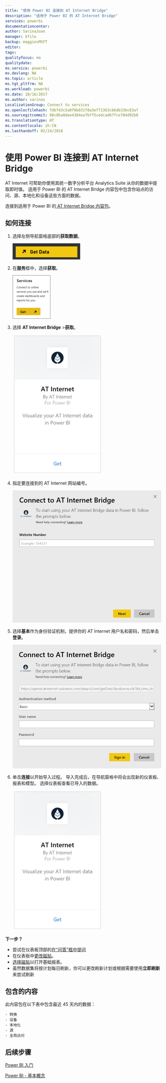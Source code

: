 ```yaml
---
title: "使用 Power BI 连接到 AT Internet Bridge"
description: "适用于 Power BI 的 AT Internet Bridge"
services: powerbi
documentationcenter: 
author: SarinaJoan
manager: kfile
backup: maggiesMSFT
editor: 
tags: 
qualityfocus: no
qualitydate: 
ms.service: powerbi
ms.devlang: NA
ms.topic: article
ms.tgt_pltfrm: NA
ms.workload: powerbi
ms.date: 10/16/2017
ms.author: sarinas
LocalizationGroup: Connect to services
ms.openlocfilehash: fdbf43c5a0f6b031f8a3ef71363cb6db33bc63af
ms.sourcegitcommit: 88c8ba8dee4384ea7bff5cedcad67fce784d92b0
ms.translationtype: HT
ms.contentlocale: zh-CN
ms.lasthandoff: 02/24/2018
---
```

# <a name="connect-to-at-internet-bridge-with-power-bi"></a>使用 Power BI 连接到 AT Internet Bridge
AT Internet 可帮助你使用其统一数字分析平台 Analytics Suite 从你的数据中提取即时值。 适用于 Power BI 的 AT Internet Bridge 内容包中包含你站点的访问、源、本地化和设备这些方面的数据。

连接到适用于 Power BI 的[ AT Internet Bridge 内容包](https://app.powerbi.com/getdata/services/at-internet-bridge)。

## <a name="how-to-connect"></a>如何连接
1. 选择左侧导航窗格底部的**获取数据**。
   
   ![](media/service-connect-to-at-internet/pbi_getdata.png) 
2. 在**服务**框中，选择**获取**。
   
   ![](media/service-connect-to-at-internet/pbi_getservices.png) 
3. 选择 **AT Internet Bridge** \>**获取**。
   
   ![](media/service-connect-to-at-internet/atinternet.png)
4. 指定要连接到的 AT Internet 网站编号。
   
   ![](media/service-connect-to-at-internet/params.png)
5. 选择**基本**作为身份验证机制，提供你的 AT Internet 用户名和密码，然后单击**登录**。
   
   ![](media/service-connect-to-at-internet/creds.png)
6. 单击**连接**以开始导入过程。 导入完成后，在导航窗格中将会出现新的仪表板、报表和模型。 选择仪表板查看已导入的数据。
   
    ![](media/service-connect-to-at-internet/atinternet.png)

**下一步？**

* 尝试在仪表板顶部的[在“问答”框中提问](power-bi-q-and-a.md)
* 在仪表板中[更改磁贴](service-dashboard-edit-tile.md)。
* [选择磁贴](service-dashboard-tiles.md)以打开基础报表。
* 虽然数据集将按计划每日刷新，你可以更改刷新计划或根据需要使用**立即刷新**来尝试刷新

## <a name="whats-included"></a>包含的内容
此内容包在以下表中包含最近 45 天内的数据：  

    - 转换  
    - 设备  
    - 本地化  
    - 源  
    - 全局访问  

## <a name="next-steps"></a>后续步骤
[Power BI 入门](service-get-started.md)

[Power BI - 基本概念](service-basic-concepts.md)

